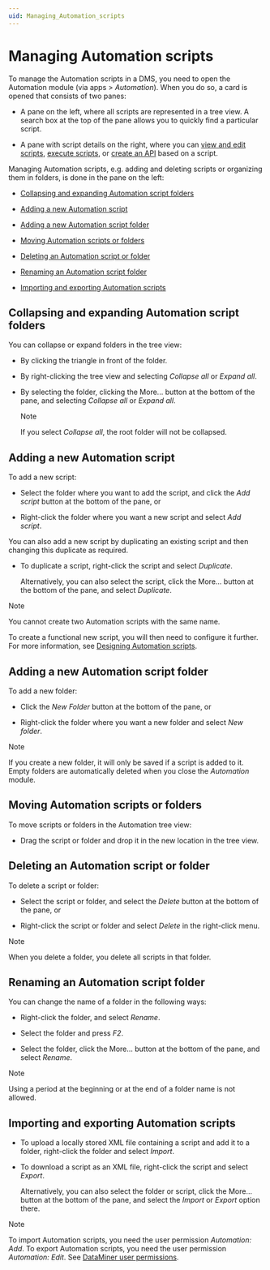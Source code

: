 ```yaml
---
uid: Managing_Automation_scripts
---
```


# Managing Automation scripts

To manage the Automation scripts in a DMS, you need to open the Automation module (via apps \> *Automation*). When you do so, a card is opened that consists of two panes:

- A pane on the left, where all scripts are represented in a tree view. A search box at the top of the pane allows you to quickly find a particular script.

- A pane with script details on the right, where you can [view and edit scripts](xref:Designing_Automation_scripts), [execute scripts](xref:Running_Automation_scripts), <!-- [view logging](xref:Automation_logging) for a script,  -->or [create an API](xref:UD_APIs_Define_New_API) based on a script.

Managing Automation scripts, e.g. adding and deleting scripts or organizing them in folders, is done in the pane on the left:

- [Collapsing and expanding Automation script folders](#collapsing-and-expanding-automation-script-folders)

- [Adding a new Automation script](#adding-a-new-automation-script)

- [Adding a new Automation script folder](#adding-a-new-automation-script-folder)

- [Moving Automation scripts or folders](#moving-automation-scripts-or-folders)

- [Deleting an Automation script or folder](#deleting-an-automation-script-or-folder)

- [Renaming an Automation script folder](#renaming-an-automation-script-folder)

- [Importing and exporting Automation scripts](#importing-and-exporting-automation-scripts)

<!-- The Automation module also includes scripts that have been deployed as part of packages from the Catalog. From DataMiner Cube ... onwards (RN 42773, other RN TBD), the description of such scripts will indicate the name and version of the package that was used to deploy them. You can make changes to such scripts, but that does mean you are customizing the deployed package. In that case, the description of the script will display "[Customized]" in front of the package name. To restore the original script, you can redeploy the package. -->

## Collapsing and expanding Automation script folders

You can collapse or expand folders in the tree view:

- By clicking the triangle in front of the folder.

- By right-clicking the tree view and selecting *Collapse all* or *Expand all*.

- By selecting the folder, clicking the More... button at the bottom of the pane, and selecting *Collapse all* or *Expand all*.

  > [!NOTE]
  > If you select *Collapse all*, the root folder will not be collapsed.

## Adding a new Automation script

To add a new script:

- Select the folder where you want to add the script, and click the *Add script* button at the bottom of the pane, or

- Right-click the folder where you want a new script and select *Add script*.

You can also add a new script by duplicating an existing script and then changing this duplicate as required.

- To duplicate a script, right-click the script and select *Duplicate*.

  Alternatively, you can also select the script, click the More... button at the bottom of the pane, and select *Duplicate*.

> [!NOTE]
> You cannot create two Automation scripts with the same name.

To create a functional new script, you will then need to configure it further. For more information, see [Designing Automation scripts](xref:Designing_Automation_scripts).

## Adding a new Automation script folder

To add a new folder:

- Click the *New Folder* button at the bottom of the pane, or

- Right-click the folder where you want a new folder and select *New folder*.

> [!NOTE]
> If you create a new folder, it will only be saved if a script is added to it. Empty folders are automatically deleted when you close the *Automation* module.

## Moving Automation scripts or folders

To move scripts or folders in the Automation tree view:

- Drag the script or folder and drop it in the new location in the tree view.

## Deleting an Automation script or folder

To delete a script or folder:

- Select the script or folder, and select the *Delete* button at the bottom of the pane, or

- Right-click the script or folder and select *Delete* in the right-click menu.

> [!NOTE]
> When you delete a folder, you delete all scripts in that folder.

## Renaming an Automation script folder

You can change the name of a folder in the following ways:

- Right-click the folder, and select *Rename*.

- Select the folder and press *F2*.

- Select the folder, click the More... button at the bottom of the pane, and select *Rename*.

> [!NOTE]
> Using a period at the beginning or at the end of a folder name is not allowed.

## Importing and exporting Automation scripts

- To upload a locally stored XML file containing a script and add it to a folder, right-click the folder and select *Import*.

- To download a script as an XML file, right-click the script and select *Export*.

  Alternatively, you can also select the folder or script, click the More... button at the bottom of the pane, and select the *Import* or *Export* option there.

> [!NOTE]
> To import Automation scripts, you need the user permission *Automation: Add*. To export Automation scripts, you need the user permission *Automation: Edit*. See [DataMiner user permissions](xref:DataMiner_user_permissions).
